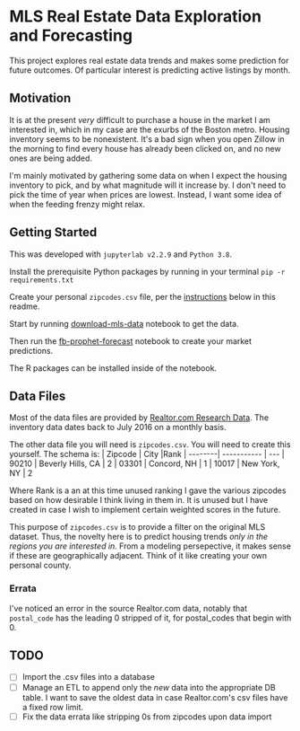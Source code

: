# MLS Real Estate Data Exploration and Forecasting

This project explores real estate data trends and makes some prediction for future outcomes. Of particular interest is predicting active listings by month.

## Motivation
 It is at the present *very* difficult to purchase a house in the market I am interested in, which in my case are the exurbs of the Boston metro. Housing inventory seems to be nonexistent. It's a bad sign when you open Zillow in the morning to find every house has already been clicked on, and no new ones are being added.
 
 I'm mainly motivated by gathering some data on when I expect the housing inventory to pick, and by what magnitude will it increase by. I don't need to pick the time of year when prices are lowest. Instead, I want some idea of when the feeding frenzy might relax.
## Getting Started
This was developed with `jupyterlab v2.2.9` and `Python 3.8`.

Install the prerequisite Python packages by running in your terminal `pip -r requirements.txt`

Create your personal `zipcodes.csv` file, per the [instructions](#Data-Files) below in this readme.

Start by running [download-mls-data](download-mls-data.ipynb) notebook to get the data.

Then run the [fb-prophet-forecast](fb-prophet-forecast.ipynb) notebook to create your market predictions.

The R packages can be installed inside of the notebook.
## Data Files
Most of the data files are provided by [Realtor.com Research Data](https://www.realtor.com/research/data/). The inventory data dates back to July 2016 on a monthly basis.

The other data file you will need is `zipcodes.csv`. You will need to create this yourself. The schema is:
| Zipcode | City                |Rank
| --------| -----------         | ---
| 90210   | Beverly Hills, CA   | 2
| 03301   | Concord, NH         | 1
| 10017   | New York, NY        | 2

Where Rank is a an at this time unused ranking I gave the various zipcodes based on how desirable I think living in them in. It is unused but I have created in case I wish to implement certain weighted scores in the future.

This purpose of `zipcodes.csv` is to provide a filter on the original MLS dataset. Thus, the novelty here is to predict housing trends _only in the regions you are interested in_. From a modeling persepective, it makes sense if these are geographically adjacent. Think of it like creating your own personal county.

### Errata
I've noticed an error in the source Realtor.com data, notably that `postal_code` has the leading 0 stripped of it, for postal_codes that begin with 0.

## TODO
- [ ] Import the .csv files into a database
- [ ] Manage an ETL to append only the _new_ data into the appropriate DB table. I want to save the oldest data in case Realtor.com's csv files have a fixed row limit.
- [ ] Fix the data errata like stripping 0s from zipcodes upon data import